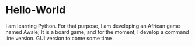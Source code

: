 # Hello-World
I am learning Python.
For that purpose, I am developing an African game named Awale;
It is a board game, and for the moment, I develop a command line version.
GUI version to come some time
